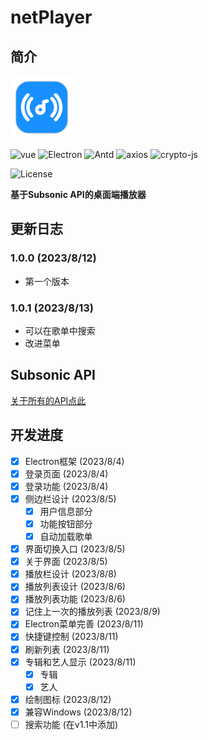 # netPlayer

## 简介

<img src="build/icon.png" width="100px">

![vue](https://img.shields.io/badge/vue.js-2.6.14-green?logo=vue.js)
![Electron](https://img.shields.io/badge/Electron-13-white)
![Antd](https://img.shields.io/badge/Antd-1.7.8-blue)
![axios](https://img.shields.io/badge/axios-1.4-orange)
![crypto-js](https://img.shields.io/badge/crypto_js-4.1.1-yellow)

![License](https://img.shields.io/badge/License-MIT-dark_green)

**基于Subsonic API的桌面端播放器**

## 更新日志

### 1.0.0 (2023/8/12)
- 第一个版本

### 1.0.1 (2023/8/13)
- 可以在歌单中搜索
- 改进菜单

## Subsonic API

[关于所有的API点此](http://www.subsonic.org/pages/api.jsp)

## 开发进度

- [x] Electron框架 (2023/8/4)
- [x] 登录页面 (2023/8/4)
- [x] 登录功能 (2023/8/4)
- [x] 侧边栏设计 (2023/8/5)
  - [x] 用户信息部分
  - [x] 功能按钮部分
  - [x] 自动加载歌单
- [x] 界面切换入口 (2023/8/5)
- [x] 关于界面 (2023/8/5)
- [x] 播放栏设计 (2023/8/8)
- [x] 播放列表设计 (2023/8/6)
- [x] 播放列表功能 (2023/8/6)
- [x] 记住上一次的播放列表 (2023/8/9)
- [x] Electron菜单完善 (2023/8/11)
- [x] 快捷键控制 (2023/8/11)
- [x] 刷新列表 (2023/8/11)
- [x] 专辑和艺人显示 (2023/8/11)
  - [x] 专辑
  - [x] 艺人
- [x] 绘制图标 (2023/8/12)
- [x] 兼容Windows (2023/8/12)
- [ ] 搜索功能 (在v1.1中添加)